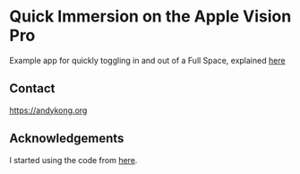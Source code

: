 Quick Immersion on the Apple Vision Pro
===========

Example app for quickly toggling in and out of a Full Space, explained [here](https://andykong.org/blog/quickimmersion)

Contact
--------
https://andykong.org

Acknowledgements
--------
I started using the code from [here](https://github.com/FlipByBlink/HandsRuler).
